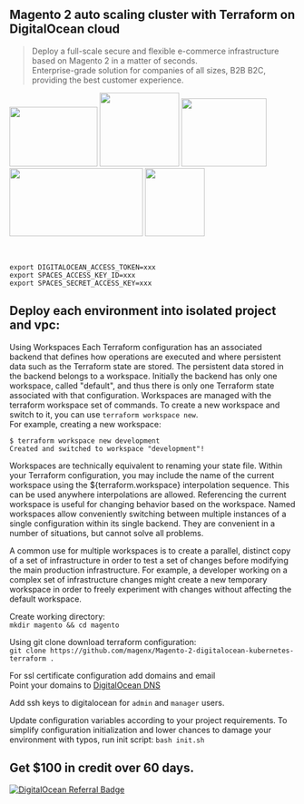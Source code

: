 ## Magento 2 auto scaling cluster with Terraform on DigitalOcean cloud
> Deploy a full-scale secure and flexible e-commerce infrastructure based on Magento 2 in a matter of seconds.  
> Enterprise-grade solution for companies of all sizes, B2B B2C, providing the best customer experience.  


<img src="https://user-images.githubusercontent.com/1591200/117845471-7abda280-b278-11eb-8c88-db3fa307ae40.jpeg" width="155" height="105"> <img src="https://user-images.githubusercontent.com/1591200/117845982-edc71900-b278-11eb-81ec-e19465f1344c.jpeg" width="140" height="130"> <img src="https://user-images.githubusercontent.com/1591200/172212231-a7b9c535-19b5-40e1-8576-8fbba9ba0fa1.png" width="150" height="120">  <img src="https://user-images.githubusercontent.com/1591200/170114082-7fea7101-e342-459b-8eb3-6fbe0a98ba46.png" width="235" height="120">  <img src="https://user-images.githubusercontent.com/1591200/130320410-91749ce8-5af1-4802-af25-ffb36e7ded98.png" width="105" height="120">

<br />
  
```
export DIGITALOCEAN_ACCESS_TOKEN=xxx
export SPACES_ACCESS_KEY_ID=xxx
export SPACES_SECRET_ACCESS_KEY=xxx
```

## Deploy each environment into isolated project and vpc:
Using Workspaces
Each Terraform configuration has an associated backend that defines how operations are executed and where persistent data such as the Terraform state are stored. The persistent data stored in the backend belongs to a workspace. Initially the backend has only one workspace, called "default", and thus there is only one Terraform state associated with that configuration. Workspaces are managed with the terraform workspace set of commands. To create a new workspace and switch to it, you can use `terraform workspace new`.  
For example, creating a new workspace:  
  
```
$ terraform workspace new development  
Created and switched to workspace "development"!  
```
Workspaces are technically equivalent to renaming your state file. Within your Terraform configuration, you may include the name of the current workspace using the ${terraform.workspace} interpolation sequence. This can be used anywhere interpolations are allowed.
Referencing the current workspace is useful for changing behavior based on the workspace.
Named workspaces allow conveniently switching between multiple instances of a single configuration within its single backend. They are convenient in a number of situations, but cannot solve all problems.

A common use for multiple workspaces is to create a parallel, distinct copy of a set of infrastructure in order to test a set of changes before modifying the main production infrastructure. For example, a developer working on a complex set of infrastructure changes might create a new temporary workspace in order to freely experiment with changes without affecting the default workspace.

Create working directory:  
`mkdir magento && cd magento`

Using git clone download terraform configuration:  
`git clone https://github.com/magenx/Magento-2-digitalocean-kubernetes-terraform .`  
  
For ssl certificate configuration add domains and email   
Point your domains to [DigitalOcean DNS](https://docs.digitalocean.com/tutorials/dns-registrars/)  

Add ssh keys to digitalocean for `admin` and `manager` users.  
  
Update configuration variables according to your project requirements.
To simplify configuration initialization and lower chances to damage your environment with typos, run init script:
`bash init.sh`

## Get $100 in credit over 60 days.
[![DigitalOcean Referral Badge](https://web-platforms.sfo2.digitaloceanspaces.com/WWW/Badge%203.svg)](https://www.digitalocean.com/?refcode=ccc5d115377f&utm_campaign=Referral_Invite&utm_medium=Referral_Program&utm_source=badge)
